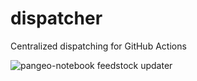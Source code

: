 # dispatcher
Centralized dispatching for GitHub Actions 

![pangeo-notebook feedstock updater](https://github.com/pangeobot/dispatcher/workflows/PangeoNotebookUpdater/badge.svg)
